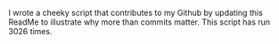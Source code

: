 I wrote a cheeky script that contributes to my Github by updating this ReadMe to illustrate why more than commits matter. This script has run 3026 times.